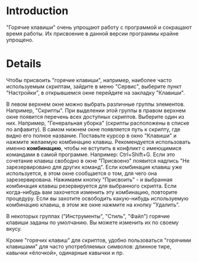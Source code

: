 # Introduction #

"Горячие клавиши" очень упрощают работу с программой и сокращают время работы.
Их присвоение в данной версии программы крайне упрощено.


# Details #
Чтобы присвоить "горячие клавиши", например, наиболее часто используемым скриптам, зайдите в меню "Сервис", выберите пункт "Настройки", в открывшемся окне перейдите на закладку "Клавиши".

В левом верхнем окне можно выбрать различные группы элементов. Например, "Скрипты".
При выделении этой группы в правом верхнем окне появится перечень всех доступных скриптов.
Выберите один из них. Например, "Генеральная уборка" (скрипты расположены в списке по алфавиту).
В самом нижнем окне появляется путь к скрипту, где видно его полное название.
Поставьте курсор в окно "Клавиши" и нажмите желаемую комбинацию клавиш. Рекомендуется использовать именно **комбинацию**, чтобы не вступить в конфликт с имеющимися командами в самой программе.
Например: Ctrl+Shift+G.
Если это сочетание клавиш свободно в окне "Присвоено" появится надпись "Не зарезервировано для других команд". Если комбинация клавиш уже используется, в этом окне сообщается о том, для чего она зарезервирована.
Нажимаем кнопку "Присвоить" - и выбранная комбинация клавиш резервируется для выбранного скрипта.
Если когда-нибудь вам захочется изменить эту комбинацию, повторите процедуру. Если вы захотите освободить какую-нибудь используемую комбинацию клавиш, в этом же окне нажмите на кнопку "Удалить".

В некоторых группах ("Инструменты", "Стиль", "Файл") горячие клавиши заданы по умолчанию. Вы можете изменить их по своему вкусу.

Кроме "горячих клавиш" для скриптов, удобно пользоваться "горячими клавишами" для часто употребляемых символов: длинное тире, кавычки «ёлочкой», одинарные кавычки и пр.